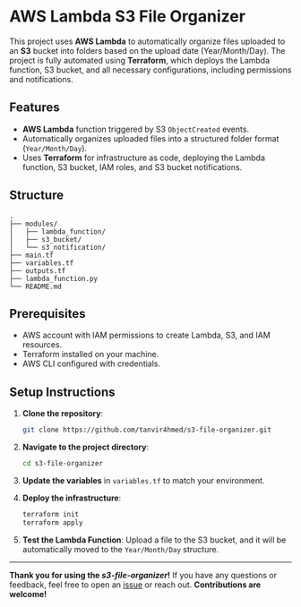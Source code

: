 
# AWS Lambda S3 File Organizer

This project uses **AWS Lambda** to automatically organize files uploaded to an **S3** bucket into folders based on the upload date (Year/Month/Day). The project is fully automated using **Terraform**, which deploys the Lambda function, S3 bucket, and all necessary configurations, including permissions and notifications.

## Features

- **AWS Lambda** function triggered by S3 `ObjectCreated` events.
- Automatically organizes uploaded files into a structured folder format (`Year/Month/Day`).
- Uses **Terraform** for infrastructure as code, deploying the Lambda function, S3 bucket, IAM roles, and S3 bucket notifications.

## Structure

```
.
├── modules/
│   ├── lambda_function/
│   ├── s3_bucket/
│   └── s3_notification/
├── main.tf
├── variables.tf
├── outputs.tf
├── lambda_function.py
└── README.md
```

## Prerequisites

- AWS account with IAM permissions to create Lambda, S3, and IAM resources.
- Terraform installed on your machine.
- AWS CLI configured with credentials.

## Setup Instructions

1. **Clone the repository**:
    ```bash
    git clone https://github.com/tanvir4hmed/s3-file-organizer.git
    ```
2. **Navigate to the project directory**:
    ```bash
    cd s3-file-organizer
    ```
3. **Update the variables** in `variables.tf` to match your environment.

4. **Deploy the infrastructure**:
    ```bash
    terraform init
    terraform apply
    ```

5. **Test the Lambda Function**:
   Upload a file to the S3 bucket, and it will be automatically moved to the `Year/Month/Day` structure.


---

**Thank you for using the _s3-file-organizer_!** If you have any questions or feedback, feel free to open an [issue](https://github.com/tanvir4hmed/s3-file-organizer/issues) or reach out. **Contributions are welcome!**



